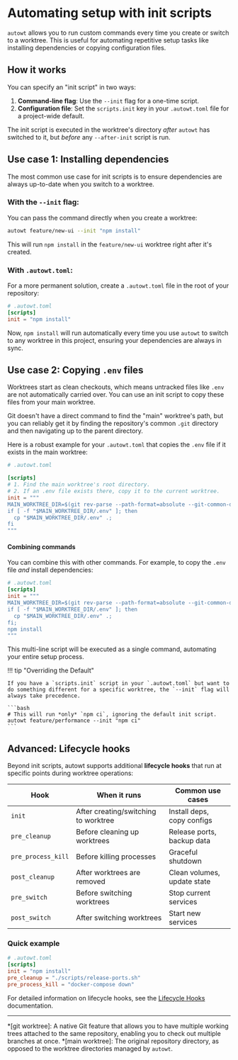 # Automating setup with init scripts

`autowt` allows you to run custom commands every time you create or switch to a worktree. This is useful for automating repetitive setup tasks like installing dependencies or copying configuration files.

## How it works

You can specify an "init script" in two ways:

1.  **Command-line flag**: Use the `--init` flag for a one-time script.
2.  **Configuration file**: Set the `scripts.init` key in your `.autowt.toml` file for a project-wide default.

The init script is executed in the worktree's directory *after* `autowt` has switched to it, but *before* any `--after-init` script is run.

## Use case 1: Installing dependencies

The most common use case for init scripts is to ensure dependencies are always up-to-date when you switch to a worktree.

### With the `--init` flag:

You can pass the command directly when you create a worktree:

```bash
autowt feature/new-ui --init "npm install"
```

This will run `npm install` in the `feature/new-ui` worktree right after it's created.

### With `.autowt.toml`:

For a more permanent solution, create a `.autowt.toml` file in the root of your repository:

```toml
# .autowt.toml
[scripts]
init = "npm install"
```

Now, `npm install` will run automatically every time you use `autowt` to switch to any worktree in this project, ensuring your dependencies are always in sync.

## Use case 2: Copying `.env` files

Worktrees start as clean checkouts, which means untracked files like `.env` are not automatically carried over. You can use an init script to copy these files from your main worktree.

Git doesn't have a direct command to find the "main" worktree's path, but you can reliably get it by finding the repository's common `.git` directory and then navigating up to the parent directory.

Here is a robust example for your `.autowt.toml` that copies the `.env` file if it exists in the main worktree:

```toml
# .autowt.toml

[scripts]
# 1. Find the main worktree's root directory.
# 2. If an .env file exists there, copy it to the current worktree.
init = """
MAIN_WORKTREE_DIR=$(git rev-parse --path-format=absolute --git-common-dir)/..;
if [ -f "$MAIN_WORKTREE_DIR/.env" ]; then
  cp "$MAIN_WORKTREE_DIR/.env" .;
fi
"""
```

#### Combining commands

You can combine this with other commands. For example, to copy the `.env` file *and* install dependencies:

```toml
# .autowt.toml
[scripts]
init = """
MAIN_WORKTREE_DIR=$(git rev-parse --path-format=absolute --git-common-dir)/..;
if [ -f "$MAIN_WORKTREE_DIR/.env" ]; then
  cp "$MAIN_WORKTREE_DIR/.env" .;
fi;
npm install
"""
```

This multi-line script will be executed as a single command, automating your entire setup process.

!!! tip "Overriding the Default"

    If you have a `scripts.init` script in your `.autowt.toml` but want to do something different for a specific worktree, the `--init` flag will always take precedence.

    ```bash
    # This will run *only* `npm ci`, ignoring the default init script.
    autowt feature/performance --init "npm ci"
    ```

## Advanced: Lifecycle hooks

Beyond init scripts, autowt supports additional **lifecycle hooks** that run at specific points during worktree operations:

| Hook | When it runs | Common use cases |
|------|-------------|------------------|
| `init` | After creating/switching to worktree | Install deps, copy configs |
| `pre_cleanup` | Before cleaning up worktrees | Release ports, backup data |
| `pre_process_kill` | Before killing processes | Graceful shutdown |
| `post_cleanup` | After worktrees are removed | Clean volumes, update state |
| `pre_switch` | Before switching worktrees | Stop current services |  
| `post_switch` | After switching worktrees | Start new services |

### Quick example

```toml
# .autowt.toml
[scripts]
init = "npm install"
pre_cleanup = "./scripts/release-ports.sh"
pre_process_kill = "docker-compose down"
```

For detailed information on lifecycle hooks, see the [Lifecycle Hooks](lifecycle-hooks.md) documentation.

---
*[git worktree]: A native Git feature that allows you to have multiple working trees attached to the same repository, enabling you to check out multiple branches at once.
*[main worktree]: The original repository directory, as opposed to the worktree directories managed by `autowt`.
